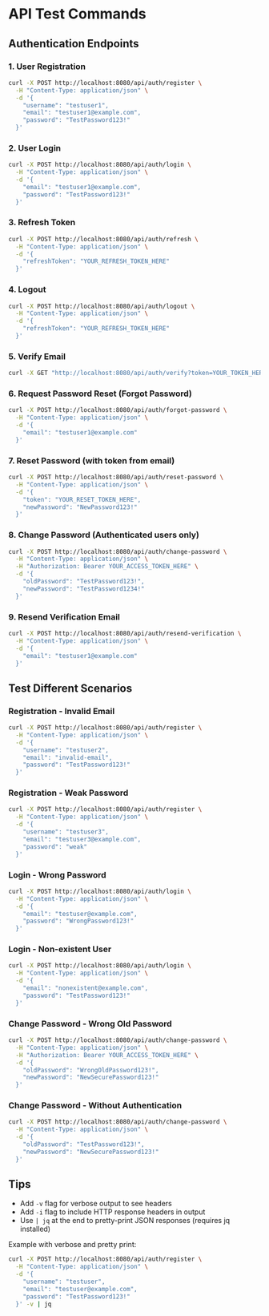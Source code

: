 # API Test Commands

## Authentication Endpoints

### 1. User Registration
```bash
curl -X POST http://localhost:8080/api/auth/register \
  -H "Content-Type: application/json" \
  -d '{
    "username": "testuser1",
    "email": "testuser1@example.com",
    "password": "TestPassword123!"
  }'
```

### 2. User Login
```bash
curl -X POST http://localhost:8080/api/auth/login \
  -H "Content-Type: application/json" \
  -d '{
    "email": "testuser1@example.com",
    "password": "TestPassword123!"
  }'
```

### 3. Refresh Token
```bash
curl -X POST http://localhost:8080/api/auth/refresh \
  -H "Content-Type: application/json" \
  -d '{
    "refreshToken": "YOUR_REFRESH_TOKEN_HERE"
  }'
```

### 4. Logout
```bash
curl -X POST http://localhost:8080/api/auth/logout \
  -H "Content-Type: application/json" \
  -d '{
    "refreshToken": "YOUR_REFRESH_TOKEN_HERE"
  }'
```

### 5. Verify Email
```bash
curl -X GET "http://localhost:8080/api/auth/verify?token=YOUR_TOKEN_HERE"
```

### 6. Request Password Reset (Forgot Password)
```bash
curl -X POST http://localhost:8080/api/auth/forgot-password \
  -H "Content-Type: application/json" \
  -d '{
    "email": "testuser1@example.com"
  }'
```

### 7. Reset Password (with token from email)
```bash
curl -X POST http://localhost:8080/api/auth/reset-password \
  -H "Content-Type: application/json" \
  -d '{
    "token": "YOUR_RESET_TOKEN_HERE",
    "newPassword": "NewPassword123!"
  }'
```

### 8. Change Password (Authenticated users only)
```bash
curl -X POST http://localhost:8080/api/auth/change-password \
  -H "Content-Type: application/json" \
  -H "Authorization: Bearer YOUR_ACCESS_TOKEN_HERE" \
  -d '{
    "oldPassword": "TestPassword123!",
    "newPassword": "TestPassword1234!"
  }'
```

### 9. Resend Verification Email
```bash
curl -X POST http://localhost:8080/api/auth/resend-verification \
  -H "Content-Type: application/json" \
  -d '{
    "email": "testuser1@example.com"
  }'
```

## Test Different Scenarios

### Registration - Invalid Email
```bash
curl -X POST http://localhost:8080/api/auth/register \
  -H "Content-Type: application/json" \
  -d '{
    "username": "testuser2",
    "email": "invalid-email",
    "password": "TestPassword123!"
  }'
```

### Registration - Weak Password
```bash
curl -X POST http://localhost:8080/api/auth/register \
  -H "Content-Type: application/json" \
  -d '{
    "username": "testuser3",
    "email": "testuser3@example.com",
    "password": "weak"
  }'
```

### Login - Wrong Password
```bash
curl -X POST http://localhost:8080/api/auth/login \
  -H "Content-Type: application/json" \
  -d '{
    "email": "testuser@example.com",
    "password": "WrongPassword123!"
  }'
```

### Login - Non-existent User
```bash
curl -X POST http://localhost:8080/api/auth/login \
  -H "Content-Type: application/json" \
  -d '{
    "email": "nonexistent@example.com",
    "password": "TestPassword123!"
  }'
```

### Change Password - Wrong Old Password
```bash
curl -X POST http://localhost:8080/api/auth/change-password \
  -H "Content-Type: application/json" \
  -H "Authorization: Bearer YOUR_ACCESS_TOKEN_HERE" \
  -d '{
    "oldPassword": "WrongOldPassword123!",
    "newPassword": "NewSecurePassword123!"
  }'
```

### Change Password - Without Authentication
```bash
curl -X POST http://localhost:8080/api/auth/change-password \
  -H "Content-Type: application/json" \
  -d '{
    "oldPassword": "TestPassword123!",
    "newPassword": "NewSecurePassword123!"
  }'
```

## Tips
- Add `-v` flag for verbose output to see headers
- Add `-i` flag to include HTTP response headers in output
- Use `| jq` at the end to pretty-print JSON responses (requires jq installed)

Example with verbose and pretty print:
```bash
curl -X POST http://localhost:8080/api/auth/register \
  -H "Content-Type: application/json" \
  -d '{
    "username": "testuser",
    "email": "testuser@example.com",
    "password": "TestPassword123!"
  }' -v | jq
```